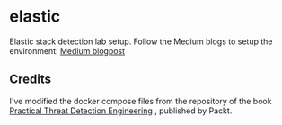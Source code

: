 # elastic
Elastic stack detection lab setup.
Follow the Medium blogs to setup the environment: [Medium blogpost](https://medium.com/@bastradamus/how-to-create-a-detection-engineering-lab-part-1-8dacc52001b5
)

## Credits
I've modified the docker compose files from the repository of the book [Practical Threat Detection Engineering](https://www.packtpub.com/en-us/product/practical-threat-detection-engineering-9781801076715) , published by Packt.
